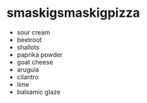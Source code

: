 # smaskigsmaskigpizza

- sour cream
- beetroot
- shallots
- paprika powder
- goat cheese
- arugula
- cilantro
- lime
- balsamic glaze
